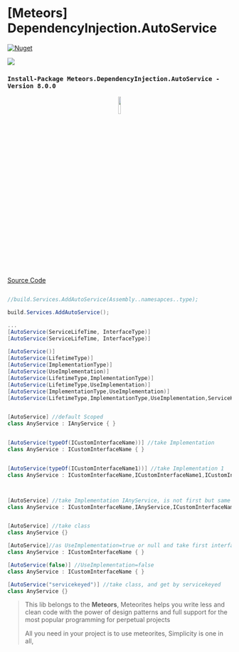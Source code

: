 # [Meteors]  DependencyInjection.AutoService
[<img alt="Nuget" src="https://img.shields.io/nuget/dt/Meteors.DependencyInjection.AutoService?color=green&logo=nuget&logoColor=blue&style=for-the-badge">](https://www.nuget.org/packages/Meteors.DependencyInjection.AutoService/)

[![](https://img.shields.io/nuget/v/Meteors.DependencyInjection.AutoService)](https://www.nuget.org/packages/Meteors.DependencyInjection.AutoService)

### ``Install-Package Meteors.DependencyInjection.AutoService -Version 8.0.0``


<p align="center">
<img width="10%" src="https://user-images.githubusercontent.com/48151918/175791394-3913f060-5551-435c-adda-5bc487964f1c.png" />
</p>

[Source Code](https://github.com/MhozaifaA/DependencyInjection.AutoService)

``` C#

//build.Services.AddAutoService(Assembly..namesapces..type);

build.Services.AddAutoService();

...
[AutoService(ServiceLifeTime, InterfaceType)]
[AutoService(ServiceLifeTime, InterfaceType)]
   
[AutoService()]
[AutoService(LifetimeType)]
[AutoService(ImplementationType)]
[AutoService(UseImplementation)]
[AutoService(LifetimeType,ImplementationType)]
[AutoService(LifetimeType,UseImplementation)]
[AutoService(ImplementationType,UseImplementation)] 
[AutoService(LifetimeType,ImplementationType,UseImplementation,ServiceKey)]


[AutoService] //default Scoped
class AnyService : IAnyService { }


[AutoService(typeOf(ICustomInterfaceName))] //take Implementation
class AnyService : ICustomInterfaceName { }


[AutoService(typeOf(ICustomInterfaceName1))] //take Implementation 1
class AnyService : ICustomInterfaceName,ICustomInterfaceName1,ICustomInterfaceName2 { }



[AutoService] //take Implementation IAnyService, is not first but same I + service-name
class AnyService : ICustomInterfaceName,IAnyService,ICustomInterfaceName2 { }


[AutoService] //take class
class AnyService {}

[AutoService]//as UseImplementation=true or null and take first interface
class AnyService : ICustomInterfaceName { }

[AutoService(false)] //UseImplementation=false
class AnyService : ICustomInterfaceName { }

[AutoService("servicekeyed")] //take class, and get by servicekeyed
class AnyService {}


```




> This lib belongs to the **Meteors**,
> Meteorites helps you write less and clean code with the power of design patterns and full support for the most popular programming for perpetual projects
>
> All you need in your project is to use meteorites,
> Simplicity is one in all,

